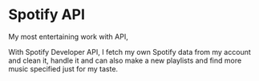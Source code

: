 # Spotify API

My most entertaining work with API,

With Spotify Developer API, I fetch my own Spotify data from my account and clean it, handle it and can also make a new playlists and find more music specified just for my taste.

